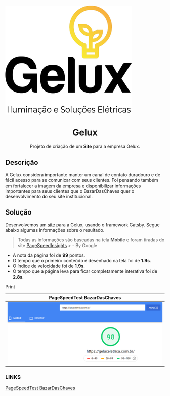 <img src="./src/img/gelux.png" align="center"></img>
<h1 align="center">Gelux</h1>
<p align="center">Projeto de criação de um<strong> Site</strong> para a empresa Gelux.</p>

## Descrição
A Gelux considera importante manter um canal de contato duradouro e de fácil acesso para se comunicar com seus clientes. Foi pensando também em fortalecer a imagem da empresa e disponibilizar informações importantes para seus clientes que o BazarDasChaves quer o desenvolvimento do seu site institucional.

## Solução
Desenvolvemos um [site](https://geluxeletrica.com.br/) para a Gelux, usando o framework Gatsby.
Segue abaixo algumas informações sobre o resultado.

> Todas as informações são baseadas na tela **Mobile** e foram tiradas do site [PageSpeedInsights](https://developers.google.com/speed/pagespeed/insights/) > - By Google

- A nota da página foi de **99** pontos.
- O tempo que o primeiro conteúdo é desenhado na tela foi de **1.9s**.
- O índice de velocidade foi de **1.9s**.
- O tempo que a página leva para ficar completamente interativa foi de **2.8s**. 

Print

PageSpeedTest BazarDasChaves                                         |  
:-----------------------------------------------------------:|
<img src="./src/img/pageSpeedTest.png" align="center"/>   | 


### LINKS

[PageSpeedTest BazarDasChaves](https://developers.google.com/speed/pagespeed/insights/?url=https%3A%2F%2Fgeluxeletrica.com.br%2F&tab=mobile)

